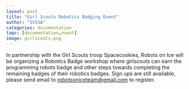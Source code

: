```yaml
---
layout: post
title: "Girl Scouts Robotics Badging Event"
author: "SVISA"
categories: documentation
tags: [documentation,event]
image: girlscouts.png
---
```


In partnership with the Girl Scouts troop Spacecookies, Robots on Ice will be organizing a Robotics Badge workshop where girlscouts can earn the programming robots badge and other steps towards completing the remaining badges of their robotics badges. Sign ups are still available, please send email to robotsoniceteam@gmail.com to register.   
